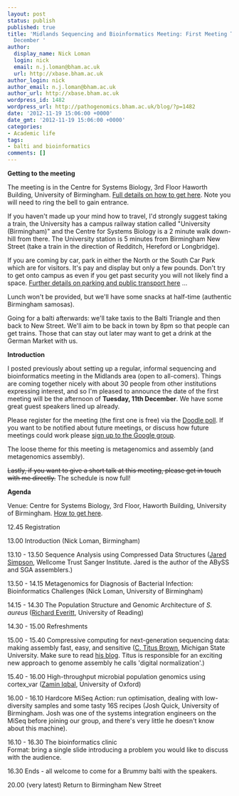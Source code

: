 ```yaml
---
layout: post
status: publish
published: true
title: 'Midlands Sequencing and Bioinformatics Meeting: First Meeting Tuesday, 11th
  December '
author:
  display_name: Nick Loman
  login: nick
  email: n.j.loman@bham.ac.uk
  url: http://xbase.bham.ac.uk
author_login: nick
author_email: n.j.loman@bham.ac.uk
author_url: http://xbase.bham.ac.uk
wordpress_id: 1482
wordpress_url: http://pathogenomics.bham.ac.uk/blog/?p=1482
date: '2012-11-19 15:06:00 +0000'
date_gmt: '2012-11-19 15:06:00 +0000'
categories:
- Academic life
tags:
- balti and bioinformatics
comments: []
---
```

<p><strong>Getting to the meeting</strong></p>
<p>The meeting is in the Centre for Systems Biology, 3rd Floor Haworth Building, University of Birmingham. <a href="http://www.birmingham.ac.uk/research/activity/csb/contact/index.aspx">Full details on how to get here</a>. Note you will need to ring the bell to gain entrance.</p>
<p>If you haven't made up your mind how to travel, I'd strongly suggest taking a train, the University has a campus railway station called "University (Birmingham)" and the Centre for Systems Biology is a 2 minute walk down-hill from there. The University station is 5 minutes from Birmingham New Street (take a train in the direction of Redditch, Hereford or Longbridge). </p>
<p>If you are coming by car, park in either the North or the South Car Park which are for visitors. It's pay and display but only a few pounds. Don't try to get onto campus as even if you get past security you will not likely find a space. <a href="http://www.birmingham.ac.uk/contact/directions/edgbaston-directions.aspx">Further details on parking and public transport here</a> ... </p>
<p>Lunch won't be provided, but we'll have some snacks at half-time (authentic Birmingham samosas).</p>
<p>Going for a balti afterwards: we'll take taxis to the Balti Triangle and then back to New Street. We'll aim to be back in town by 8pm so that people can get trains. Those that can stay out later may want to get a drink at the German Market with us.</p>
<p><strong>Introduction</strong></p>
<p>I posted previously about setting up a regular, informal sequencing and bioinformatics meeting in the Midlands area (open to all-comers). Things are coming together nicely with about 30 people from other institutions expressing interest, and so I'm pleased to announce the date of the first meeting will be the afternoon of <strong>Tuesday, 11th December</strong>. We have some great guest speakers lined up already. </p>
<p>Please register for the meeting (the first one is free) via the <a href="http://doodle.com/qtwgwgfwv6te8xdt">Doodle poll</a>. If you want to be notified about future meetings, or discuss how future meetings could work please <a href="https://groups.google.com/d/forum/midlands-sequencing-and-bioinformatics-meeting?hl=en">sign up to the Google group</a>.</p>
<p>The loose theme for this meeting is metagenomics and assembly (and metagenomics assembly).</p>
<p><del datetime="2012-12-03T09:35:52+00:00">Lastly, if you want to give a short talk at this meeting, please get in touch with me directly.</del> The schedule is now full!</p>
<p><strong>Agenda</strong></p>
<p>Venue: Centre for Systems Biology, 3rd Floor, Haworth Building, University of Birmingham. <a href="http://www.birmingham.ac.uk/research/activity/csb/contact/index.aspx">How to get here</a>.</p>
<p>12.45 Registration</p>
<p>13.00 Introduction (Nick Loman, Birmingham)</p>
<p>13.10 - 13.50 Sequence Analysis using Compressed Data Structures (<a href="http://people.ds.cam.ac.uk/js779/">Jared Simpson</a>, Wellcome Trust Sanger Institute. Jared is the author of the ABySS and SGA assemblers.)</p>
<p>13.50 - 14.15 Metagenomics for Diagnosis of Bacterial Infection: Bioinformatics Challenges (Nick Loman, University of Birmingham)</p>
<p>14.15 - 14.30 The Population Structure and Genomic Architecture of <em>S. aureus</em> (<a href="http://www.personal.reading.ac.uk/~gt904211/Richard_Everitts_Homepage/Welcome.html">Richard Everitt</a>, University of Reading)</p>
<p>14.30 - 15.00 Refreshments</p>
<p>15.00 - 15.40 Compressive computing for next-generation sequencing data: making assembly fast, easy, and sensitive (<a href="http://ged.msu.edu/">C. Titus Brown</a>, Michigan State University. Make sure to read <a href="http://ivory.idyll.org/">his blog</a>. Titus is responsible for an exciting new approach to genome assembly he calls 'digital normalization'.)</p>
<p>15.40 - 16.00 High-throughput microbial population genomics using cortex_var (<a href="http://www.well.ox.ac.uk/~zam/">Zamin Iqbal</a>, University of Oxford)</p>
<p>16.00 - 16.10 Hardcore MiSeq Action: run optimisation, dealing with low-diversity samples and some tasty 16S recipes (Josh Quick, University of Birmingham. Josh was one of the systems integration engineers on the MiSeq before joining our group, and there's very little he doesn't know about this machine).</p>
<p>16.10 - 16.30 The bioinformatics clinic<br />
              Format: bring a single slide introducing a problem you would like to discuss with the audience.</p>
<p>16.30 Ends - all welcome to come for a Brummy balti with the speakers.</p>
<p>20.00 (very latest) Return to Birmingham New Street</p>
